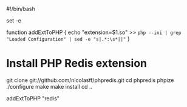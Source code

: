 #!/bin/bash

set -e

function addExtToPHP
{
	echo "extension=$1.so" >> `php --ini | grep "Loaded Configuration" | sed -e "s|.*:\s*||"`
}

# Install PHP Redis extension
git clone git://github.com/nicolasff/phpredis.git
cd phpredis
phpize
./configure
make
make install
cd ..

addExtToPHP "redis"